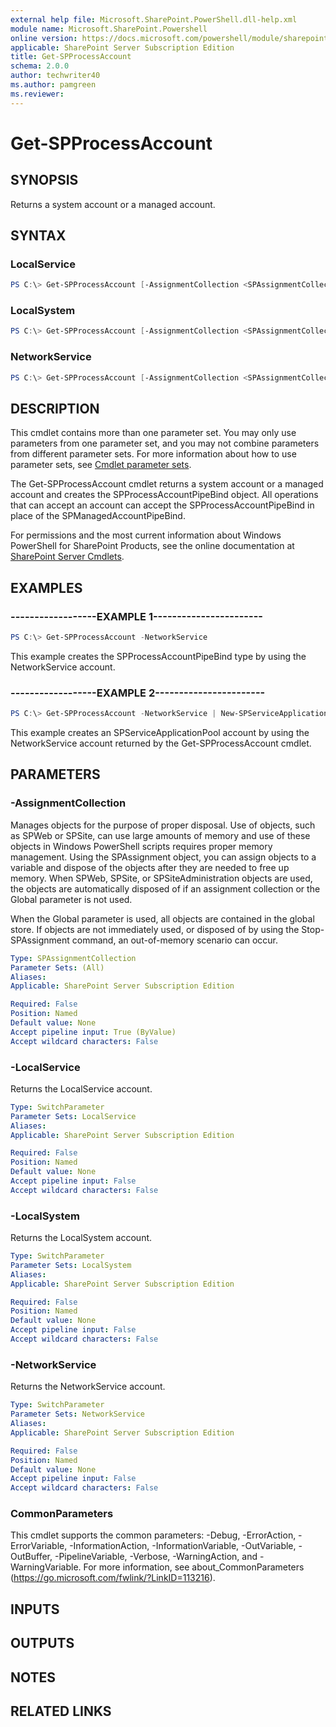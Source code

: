 ```yaml
---
external help file: Microsoft.SharePoint.PowerShell.dll-help.xml
module name: Microsoft.SharePoint.Powershell
online version: https://docs.microsoft.com/powershell/module/sharepoint-server/get-spprocessaccount
applicable: SharePoint Server Subscription Edition
title: Get-SPProcessAccount
schema: 2.0.0
author: techwriter40
ms.author: pamgreen
ms.reviewer:
---
```


# Get-SPProcessAccount

## SYNOPSIS

Returns a system account or a managed account.



## SYNTAX

### LocalService
```powershell
PS C:\> Get-SPProcessAccount [-AssignmentCollection <SPAssignmentCollection>] [-LocalService] [<CommonParameters>]
```

### LocalSystem
```powershell
PS C:\> Get-SPProcessAccount [-AssignmentCollection <SPAssignmentCollection>] [-LocalSystem] [<CommonParameters>]
```

### NetworkService
```powershell
PS C:\> Get-SPProcessAccount [-AssignmentCollection <SPAssignmentCollection>] [-NetworkService] [<CommonParameters>]
```

## DESCRIPTION
This cmdlet contains more than one parameter set.
You may only use parameters from one parameter set, and you may not combine parameters from different parameter sets.
For more information about how to use parameter sets, see [Cmdlet parameter sets](https://docs.microsoft.com/powershell/scripting/developer/cmdlet/cmdlet-parameter-sets).

The Get-SPProcessAccount cmdlet returns a system account or a managed account and creates the SPProcessAccountPipeBind object.
All operations that can accept an account can accept the SPProcessAccountPipeBind in place of the SPManagedAccountPipeBind.

For permissions and the most current information about Windows PowerShell for SharePoint Products, see the online documentation at [SharePoint Server Cmdlets](https://docs.microsoft.com/powershell/sharepoint/sharepoint-server/sharepoint-server-cmdlets).

## EXAMPLES

### ------------------EXAMPLE 1----------------------- 
```powershell
PS C:\> Get-SPProcessAccount -NetworkService
```

This example creates the SPProcessAccountPipeBind type by using the NetworkService account.

### ------------------EXAMPLE 2----------------------- 
```powershell
PS C:\> Get-SPProcessAccount -NetworkService | New-SPServiceApplicationPool -Account $_
```

This example creates an SPServiceApplicationPool account by using the NetworkService account returned by the Get-SPProcessAccount cmdlet.

## PARAMETERS

### -AssignmentCollection
Manages objects for the purpose of proper disposal.
Use of objects, such as SPWeb or SPSite, can use large amounts of memory and use of these objects in Windows PowerShell scripts requires proper memory management.
Using the SPAssignment object, you can assign objects to a variable and dispose of the objects after they are needed to free up memory.
When SPWeb, SPSite, or SPSiteAdministration objects are used, the objects are automatically disposed of if an assignment collection or the Global parameter is not used.

When the Global parameter is used, all objects are contained in the global store.
If objects are not immediately used, or disposed of by using the Stop-SPAssignment command, an out-of-memory scenario can occur.

```yaml
Type: SPAssignmentCollection
Parameter Sets: (All)
Aliases: 
Applicable: SharePoint Server Subscription Edition

Required: False
Position: Named
Default value: None
Accept pipeline input: True (ByValue)
Accept wildcard characters: False
```

### -LocalService
Returns the LocalService account.

```yaml
Type: SwitchParameter
Parameter Sets: LocalService
Aliases: 
Applicable: SharePoint Server Subscription Edition

Required: False
Position: Named
Default value: None
Accept pipeline input: False
Accept wildcard characters: False
```

### -LocalSystem
Returns the LocalSystem account.

```yaml
Type: SwitchParameter
Parameter Sets: LocalSystem
Aliases: 
Applicable: SharePoint Server Subscription Edition

Required: False
Position: Named
Default value: None
Accept pipeline input: False
Accept wildcard characters: False
```

### -NetworkService
Returns the NetworkService account.

```yaml
Type: SwitchParameter
Parameter Sets: NetworkService
Aliases: 
Applicable: SharePoint Server Subscription Edition

Required: False
Position: Named
Default value: None
Accept pipeline input: False
Accept wildcard characters: False
```

### CommonParameters
This cmdlet supports the common parameters: -Debug, -ErrorAction, -ErrorVariable, -InformationAction, -InformationVariable, -OutVariable, -OutBuffer, -PipelineVariable, -Verbose, -WarningAction, and -WarningVariable. For more information, see about_CommonParameters (https://go.microsoft.com/fwlink/?LinkID=113216).

## INPUTS

## OUTPUTS

## NOTES

## RELATED LINKS

